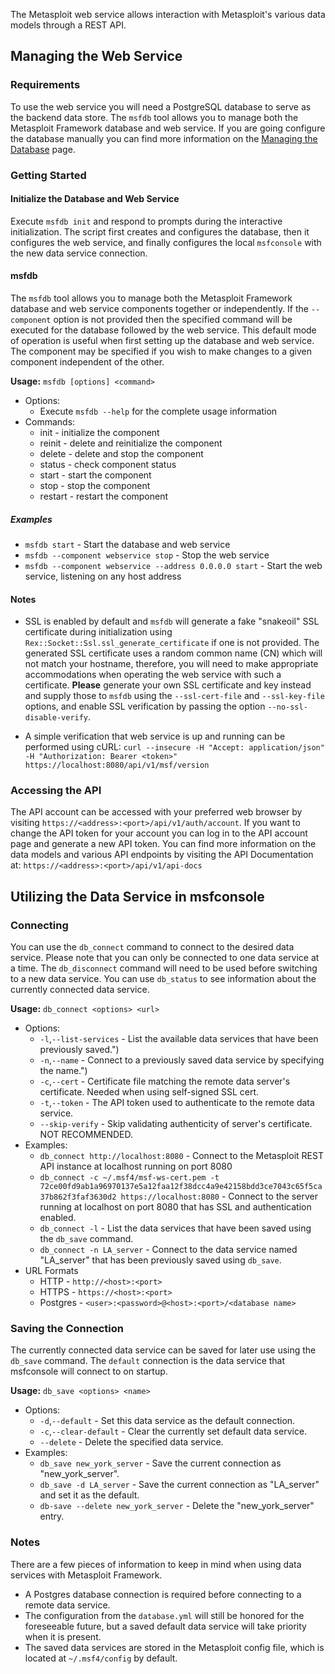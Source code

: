 The Metasploit web service allows interaction with Metasploit's various data models through a REST API.

## Managing the Web Service

### Requirements
To use the web service you will need a PostgreSQL database to serve as the backend data store. The `msfdb` tool allows you to manage both the Metasploit Framework database and web service. If you are going configure the database manually you can find more information on the [Managing the Database](https://metasploit.help.rapid7.com/docs/managing-the-database) page.

### Getting Started

#### Initialize the Database and Web Service
Execute `msfdb init` and respond to prompts during the interactive initialization. The script first creates and configures the database, then it configures the web service, and finally configures the local `msfconsole` with the new data service connection.

#### msfdb

The `msfdb` tool allows you to manage both the Metasploit Framework database and web service components together or independently. If the `--component` option is not provided then the specified command will be executed for the database followed by the web service. This default mode of operation is useful when first setting up the database and web service. The component may be specified if you wish to make changes to a given component independent of the other.

**Usage:** `msfdb [options] <command>`
* Options:
  * Execute `msfdb --help` for the complete usage information
* Commands:
  * init - initialize the component
  * reinit - delete and reinitialize the component
  * delete - delete and stop the component
  * status - check component status
  * start - start the component
  * stop - stop the component
  * restart - restart the component
  
##### Examples
* `msfdb start` - Start the database and web service
* `msfdb --component webservice stop` - Stop the web service
* `msfdb --component webservice --address 0.0.0.0 start` - Start the web service, listening on any host address

#### Notes
* SSL is enabled by default and `msfdb` will generate a fake "snakeoil" SSL certificate during initialization using `Rex::Socket::Ssl.ssl_generate_certificate` if one is not provided. The generated SSL certificate uses a random common name (CN) which will not match your hostname, therefore, you will need to make appropriate accommodations when operating the web service with such a certificate. **Please** generate your own SSL certificate and key instead and supply those to `msfdb` using the `--ssl-cert-file` and `--ssl-key-file` options, and enable SSL verification by passing the option `--no-ssl-disable-verify`.

* A simple verification that web service is up and running can be performed using cURL: `curl --insecure -H "Accept: application/json" -H "Authorization: Bearer <token>" https://localhost:8080/api/v1/msf/version`

### Accessing the API
The API account can be accessed with your preferred web browser by visiting `https://<address>:<port>/api/v1/auth/account`. If you want to change the API token for your account you can log in to the API account page and generate a new API token. You can find more
information on the data models and various API endpoints by visiting the API Documentation at: `https://<address>:<port>/api/v1/api-docs`

## Utilizing the Data Service in msfconsole

### Connecting
You can use the `db_connect` command to connect to the desired data service. Please note that you can only be connected to one data service at a time. The `db_disconnect` command will need to be used before switching to a new data service. You can use `db_status` to see information about the currently connected data service.

**Usage:** `db_connect <options> <url>`
* Options:
  * `-l`,`--list-services` - List the available data services that have been previously saved.")
  * `-n`,`--name` - Connect to a previously saved data service by specifying the name.")
  * `-c`,`--cert` - Certificate file matching the remote data server's certificate. Needed when using self-signed SSL cert.
  * `-t`,`--token` - The API token used to authenticate to the remote data service.
  * `--skip-verify` - Skip validating authenticity of server's certificate. NOT RECOMMENDED.
* Examples:
  * `db_connect http://localhost:8080` - Connect to the Metasploit REST API instance at localhost running on port 8080
  * `db_connect -c ~/.msf4/msf-ws-cert.pem -t 72ce00fd9ab1a96970137e5a12faa12f38dcc4a9e42158bdd3ce7043c65f5ca37b862f3faf3630d2 https://localhost:8080` - Connect to the server running at localhost on port 8080 that has SSL and authentication enabled.
  * `db_connect -l` - List the data services that have been saved using the `db_save` command.
  * `db_connect -n LA_server` - Connect to the data service named "LA_server" that has been previously saved using `db_save`.
* URL Formats
  * HTTP - `http://<host>:<port>`
  * HTTPS - `https://<host>:<port>`
  * Postgres - `<user>:<password>@<host>:<port>/<database name>`


### Saving the Connection
The currently connected data service can be saved for later use using the `db_save` command. The `default` connection is the data service that msfconsole will connect to on startup.

**Usage:** `db_save <options> <name>`
* Options:
  * `-d`,`--default` - Set this data service as the default connection.
  * `-c`,`--clear-default` - Clear the currently set default data service.
  * `--delete` - Delete the specified data service.
* Examples:
  * `db_save new_york_server` - Save the current connection as "new_york_server".
  * `db_save -d LA_server` - Save the current connection as "LA_server" and set it as the default.
  * `db-save --delete new_york_server` - Delete the "new_york_server" entry.

### Notes
There are a few pieces of information to keep in mind when using data services with Metasploit Framework.
* A Postgres database connection is required before connecting to a remote data service.
* The configuration from the `database.yml` will still be honored for the foreseeable future, but a saved default data service will take priority when it is present.
* The saved data services are stored in the Metasploit config file, which is located at `~/.msf4/config` by default.

